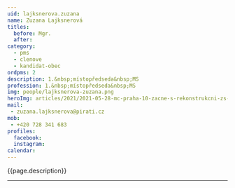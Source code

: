 ```yaml
---
uid: lajksnerova.zuzana
name: Zuzana Lajksnerová
titles:
  before: Mgr.
  after:
category:
  - pms
  - clenove
  - kandidat-obec
ordpms: 2
description: 1.&nbsp;místopředseda&nbsp;MS
profession: 1.&nbsp;místopředseda&nbsp;MS
img: people/lajksnerova-zuzana.png
heroImg: articles/2021/2021-05-28-mc-praha-10-zacne-s-rekonstrukcni-zs-v-olsinach.jpg
mail:
 - zuzana.lajksnerova@pirati.cz
mob:
 - +420 728 341 683
profiles:
  facebook: 
  instagram: 
calendar: 
---
```


{{page.description}}



---
